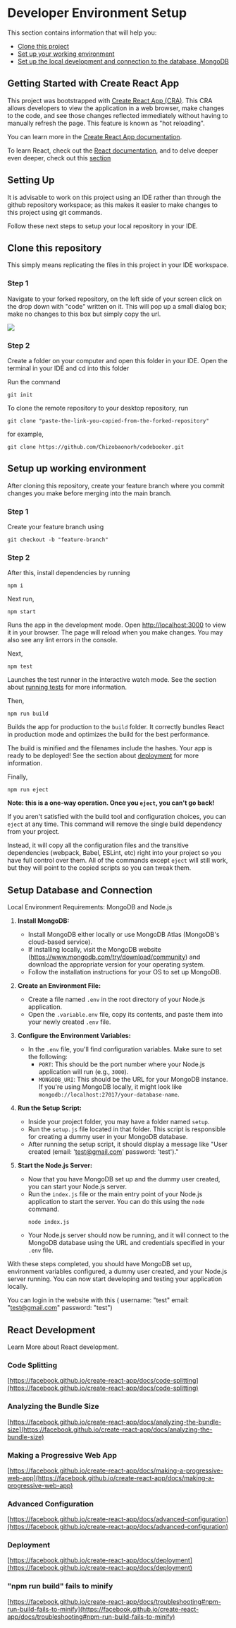 # Developer Environment Setup

This section contains information that will help you:

- [Clone this project](#clone)
- [Set up your working environment](#env)
- [Set up the local development and connection to the database, MongoDB](#database)

## Getting Started with Create React App

This project was bootstrapped with [Create React App (CRA)](https://github.com/facebook/create-react-app). 
This CRA allows developers to view the application in a web browser, make changes to the code, and see those changes reflected immediately without having to manually refresh the page. This feature is known as "hot reloading".

You can learn more in the [Create React App documentation](https://create-react-app.dev/docs/getting-started/).

To learn React, check out the [React documentation](https://react.dev/), and to delve deeper even deeper, check out this [section](#react-development)

## Setting Up

It is advisable to work on this project using an IDE rather than through the github repository workspace; as this makes it easier to make changes to this project using git commands.

Follow these next steps to setup your local repository in your IDE.

## Clone this repository <a name="clone"></a>
This simply means replicating the files in this project in your IDE workspace.

### Step 1

Navigate to your forked repository, on the left side of your screen click on the drop down with "code" written on it. This will pop up a small dialog box; make no changes to this box but simply copy the url.

![](./Clone.png)


### Step 2

Create a folder on your computer and open this folder in your IDE. Open the terminal in your IDE and cd into this folder

Run the command

```
git init
```

To clone the remote repository to your desktop repository, run

```
git clone "paste-the-link-you-copied-from-the-forked-repository"
```

for example,
```
git clone https://github.com/Chizobaonorh/codebooker.git
```

## Setup up working environment<a name="env"></a>

After cloning this repository, create your feature branch where you commit changes you make before merging into the main branch.

### Step 1

Create your feature branch using

```
git checkout -b "feature-branch"
```

### Step 2

 After this, install dependencies by running

 ```
 npm i

 ```

Next run,

```
npm start
```

Runs the app in the development mode. 
Open [http://localhost:3000](http://localhost:3000) to view it in your browser. The page will reload when you make changes. You may also see any lint errors in the console.

Next,

```
npm test
```

Launches the test runner in the interactive watch mode. See the section about [running tests](https://facebook.github.io/create-react-app/docs/running-tests) for more information.

Then, 

```
npm run build
```

Builds the app for production to the `build` folder. It correctly bundles React in production mode and optimizes the build for the best performance.

The build is minified and the filenames include the hashes. Your app is ready to be deployed!
See the section about [deployment](https://facebook.github.io/create-react-app/docs/deployment) for more information.

Finally,

```
npm run eject
```

**Note: this is a one-way operation. Once you `eject`, you can't go back!**

If you aren't satisfied with the build tool and configuration choices, you can `eject` at any time. This command will remove the single build dependency from your project.

Instead, it will copy all the configuration files and the transitive dependencies (webpack, Babel, ESLint, etc) right into your project so you have full control over them. All of the commands except `eject` will still work, but they will point to the copied scripts so you can tweak them.


## Setup Database and Connection <a name="database"></a>

Local Environment Requirements: MongoDB and Node.js

1. **Install MongoDB:**
   - Install MongoDB either locally or use MongoDB Atlas (MongoDB's cloud-based service).
   - If installing locally, visit the MongoDB website (https://www.mongodb.com/try/download/community) and download the appropriate version for your operating system.
   - Follow the installation instructions for your OS to set up MongoDB.

2. **Create an Environment File:**
   - Create a file named `.env` in the root directory of your Node.js application.
   - Open the `.variable.env` file, copy its contents, and paste them into your newly created `.env` file.

3. **Configure the Environment Variables:**
   - In the `.env` file, you'll find configuration variables. Make sure to set the following:
     - `PORT`: This should be the port number where your Node.js application will run (e.g., `3000`).
     - `MONGODB_URI`: This should be the URL for your MongoDB instance. If you're using MongoDB locally, it might look like `mongodb://localhost:27017/your-database-name`.

4. **Run the Setup Script:**
   - Inside your project folder, you may have a folder named `setup`.
   - Run the `setup.js` file located in that folder. This script is responsible for creating a dummy user in your MongoDB database.
   - After running the setup script, it should display a message like "User created (email: 'test@gmail.com' password: 'test')."

5. **Start the Node.js Server:**
   - Now that you have MongoDB set up and the dummy user created, you can start your Node.js server.
   - Run the `index.js` file or the main entry point of your Node.js application to start the server. You can do this using the `node` command.
     ```
     node index.js
     ```
   - Your Node.js server should now be running, and it will connect to the MongoDB database using the URL and credentials specified in your `.env` file.

With these steps completed, you should have MongoDB set up, environment variables configured, a dummy user created, and your Node.js server running. You can now start developing and testing your application locally.

You can login in the website with this ( username: "test" email: "test@gmail.com" password: "test")



## React Development <a name="react-development"></a>

Learn More about React development.

### Code Splitting

[https://facebook.github.io/create-react-app/docs/code-splitting](https://facebook.github.io/create-react-app/docs/code-splitting)

### Analyzing the Bundle Size

[https://facebook.github.io/create-react-app/docs/analyzing-the-bundle-size](https://facebook.github.io/create-react-app/docs/analyzing-the-bundle-size)

### Making a Progressive Web App

[https://facebook.github.io/create-react-app/docs/making-a-progressive-web-app](https://facebook.github.io/create-react-app/docs/making-a-progressive-web-app)

### Advanced Configuration

[https://facebook.github.io/create-react-app/docs/advanced-configuration](https://facebook.github.io/create-react-app/docs/advanced-configuration)

### Deployment

[https://facebook.github.io/create-react-app/docs/deployment](https://facebook.github.io/create-react-app/docs/deployment)

### "npm run build" fails to minify

[https://facebook.github.io/create-react-app/docs/troubleshooting#npm-run-build-fails-to-minify](https://facebook.github.io/create-react-app/docs/troubleshooting#npm-run-build-fails-to-minify)

